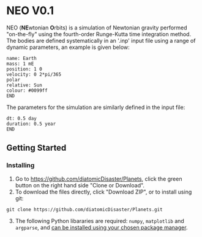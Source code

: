 # **NEO V0.1**

NEO (**NE**wtonian **O**rbits) is a simulation of Newtonian gravity performed "on-the-fly" using the fourth-order Runge-Kutta time integration method. The bodies are defined systematically in an '.inp' input file using a range of dynamic parameters, an example is given below:

```BODY 
name: Earth
mass: 1 mE
position: 1 0
velocity: 0 2*pi/365
polar
relative: Sun
colour: #0099ff
END
```

The parameters for the simulation are similarly defined in the input file:

```SIMULATION
dt: 0.5 day
duration: 0.5 year
END
```

## Getting Started
### Installing

1. Go to https://github.com/diatomicDisaster/Planets, click the green button on the right hand side "Clone or Download".
2. To download the files directly, click "Download ZIP", or to install using git:

```
git clone https://github.com/diatomicDisaster/Planets.git
```

3. The following Python libararies are required: `numpy`, `matplotlib` and `argparse`, and [can be installed using your chosen package manager](https://packaging.python.org/tutorials/installing-packages/).
